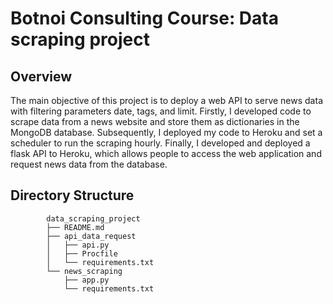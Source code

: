 # Botnoi Consulting Course: Data scraping project

## **Overview**
The main objective of this project is to deploy a web API to serve news data with filtering parameters date, tags, and limit. Firstly, I developed code to scrape data from a news website and store them as dictionaries in the MongoDB database. Subsequently, I deployed my code to Heroku and set a scheduler to run the scraping hourly. Finally, I developed and deployed a flask API to Heroku, which allows people to access the web application and request news data from the database.

## **Directory Structure**


```
        data_scraping_project
        ├── README.md
        ├── api_data_request
        │   ├── api.py
        │   ├── Procfile
        │   └── requirements.txt
        └── news_scraping
            ├── app.py
            └── requirements.txt
```
